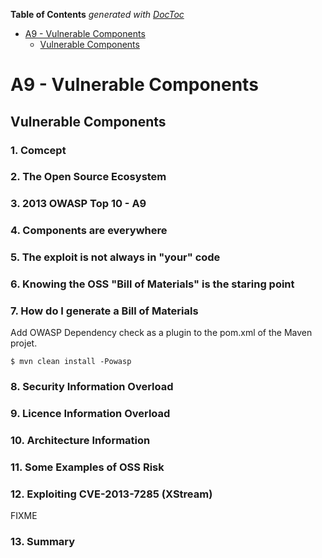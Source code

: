 <!-- START doctoc generated TOC please keep comment here to allow auto update -->
<!-- DON'T EDIT THIS SECTION, INSTEAD RE-RUN doctoc TO UPDATE -->
**Table of Contents**  *generated with [DocToc](https://github.com/thlorenz/doctoc)*

- [A9 - Vulnerable Components](#a9---vulnerable-components)
  - [Vulnerable Components](#vulnerable-components)

<!-- END doctoc generated TOC please keep comment here to allow auto update -->

# A9 - Vulnerable Components

## Vulnerable Components

### 1. Comcept

### 2. The Open Source Ecosystem

### 3. 2013 OWASP Top 10 - A9

### 4. Components are everywhere

### 5. The exploit is not always in "your" code

### 6. Knowing the OSS "Bill of Materials" is the staring point

### 7. How do I generate a Bill of Materials

Add OWASP Dependency check as a plugin to the pom.xml of the Maven projet.

`$ mvn clean install -Powasp`

### 8. Security Information Overload

### 9. Licence Information Overload

### 10. Architecture Information

### 11. Some Examples of OSS Risk

### 12. Exploiting CVE-2013-7285 (XStream)

FIXME

### 13. Summary